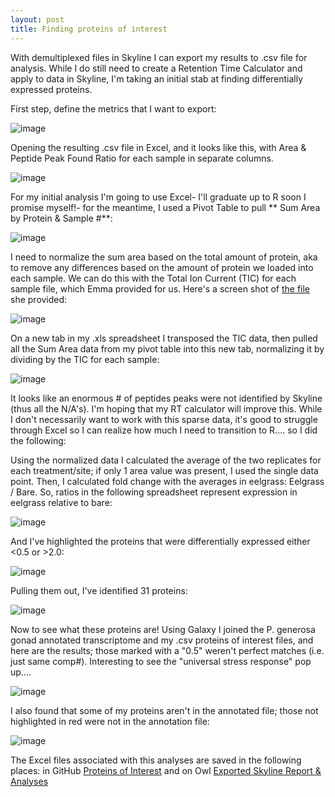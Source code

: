 ```yaml
---
layout: post
title: Finding proteins of interest 
---
```


With demultiplexed files in Skyline I can export my results to .csv file for analysis.  While I do still need to create a Retention Time Calculator and apply to data in Skyline, I'm taking an initial stab at finding differentially expressed proteins.  

First step, define the metrics that I want to export: 

![image](https://cloud.githubusercontent.com/assets/17264765/25982620/de216ca0-3692-11e7-9fb1-0391f0c0f7f4.png)

Opening the resulting .csv file in Excel, and it looks like this, with Area & Peptide Peak Found Ratio for each sample in separate columns.  

![image](https://cloud.githubusercontent.com/assets/17264765/25982681/6256f40e-3693-11e7-9f9f-53cdbd6e93f2.png)

For my initial analysis I'm going to use Excel- I'll graduate up to R soon I promise myself!- for the meantime, I used a Pivot Table to pull ** Sum Area by Protein & Sample #**:

![image](https://cloud.githubusercontent.com/assets/17264765/25984090/77feb0e4-369d-11e7-8aeb-a2438b90ae07.png)

I need to normalize the sum area based on the total amount of protein, aka to remove any differences based on the amount of protein we loaded into each sample. We can do this with the Total Ion Current (TIC) for each sample file, which Emma provided for us. Here's a screen shot of [the file](https://github.com/laurahspencer/DNR_Geoduck/blob/master/Data/TIC%20(1).xlsx) she provided: 

![image](https://cloud.githubusercontent.com/assets/17264765/25984208/323f146c-369e-11e7-95bd-6bd5e930c85f.png)

On a new tab in my .xls spreadsheet I transposed the TIC data, then pulled all the Sum Area data from my pivot table into this new tab, normalizing it by dividing by the TIC for each sample: 

![image](https://cloud.githubusercontent.com/assets/17264765/25986264/f3907f84-36a3-11e7-81bc-adcb71e05a35.png)

It looks like an enormous # of peptides peaks were not identified by Skyline (thus all the N/A's). I'm hoping that my RT calculator will improve this. While I don't necessarily want to work with this sparse data, it's good to struggle through Excel so I can realize how much I need to transition to R.... so I did the following: 

Using the normalized data I calculated the average of the two replicates for each treatment/site; if only 1 area value was present, I used the single data point. Then, I calculated fold change with the averages in eelgrass: Eelgrass / Bare. So, ratios in the following spreadsheet represent expression in eelgrass relative to bare: 

![image](https://cloud.githubusercontent.com/assets/17264765/25988072/774050b4-36ab-11e7-9e6d-8925a4c21b1b.png)

And I've highlighted the proteins that were differentially expressed either <0.5 or >2.0:

![image](https://cloud.githubusercontent.com/assets/17264765/25988519/29b28ce8-36ad-11e7-8600-b15a1fc32caf.png)

Pulling them out, I've identified 31 proteins: 

![image](https://cloud.githubusercontent.com/assets/17264765/25988740/03a85644-36ae-11e7-94ef-47d3f1ea8dd6.png)

Now to see what these proteins are!  Using Galaxy I joined the P. generosa gonad annotated transcriptome and my .csv proteins of interest files, and here are the results; those marked with a "0.5" weren't perfect matches (i.e. just same comp#). Interesting to see the "universal stress response" pop up.... 

![image](https://cloud.githubusercontent.com/assets/17264765/25990332/3312d322-36b4-11e7-91a6-b7a52b6a193f.png)

I also found that some of my proteins aren't in the annotated file; those not highlighted in red were not in the annotation file: 

![image](https://cloud.githubusercontent.com/assets/17264765/25990468/b7e55dea-36b4-11e7-8711-b469232ed898.png)

The Excel files associated with this analyses are saved in the following places: in GitHub [Proteins of Interest](https://github.com/laurahspencer/DNR_Geoduck/tree/master/Analyses/2017-May) and on Owl [Exported Skyline Report & Analyses](http://owl.fish.washington.edu/generosa/Generosa_DNR/Skyline_May2017/2015-05-11_Peptide%20Area%20and%20Transition%20Mz.xlsx)


